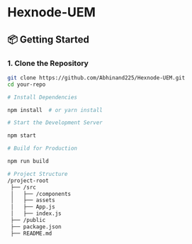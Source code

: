 # Hexnode-UEM

## 📦 Getting Started

### **1. Clone the Repository**
```sh
git clone https://github.com/Abhinand225/Hexnode-UEM.git
cd your-repo

# Install Dependencies

npm install  # or yarn install

# Start the Development Server

npm start

# Build for Production

npm run build

# Project Structure
/project-root
 ├── /src             
 │   ├── /components 
 │   ├── assets       
 │   ├── App.js      
 │   ├── index.js     
 ├── /public          
 ├── package.json     
 ├── README.md